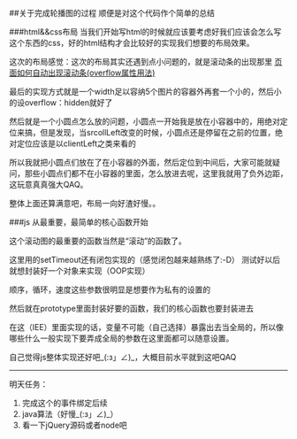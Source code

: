 ##关于完成轮播图的过程
顺便是对这个代码作个简单的总结

###html&&css布局
当我们开始写html的时候就应该要考虑好我们应该会怎么写这个东西的css，好的html结构才会比较好的实现我们想要的布局效果。

这次的布局感觉：这次的布局其实还遇到点小问题的，就是滚动条的出现那里
[页面如何自动出现滚动条(overflow属性用法)](http://www.cnblogs.com/lykbk/archive/2012/08/12/sedgfdy34538534.html)

最后的实现方式就是一个width足以容纳5个图片的容器外再套一个小的，然后小的设overflow：hidden就好了

然后就是一个小圆点怎么放的问题，小圆点一开始我是放在小容器中的，用绝对定位来搞，但是发现，当srcollLeft改变的时候，小圆点还是停留在之前的位置，绝对定位应该是以clientLeft之类来看的

所以我就把小圆点们放在了在小容器的外面，然后定位到中间后，大家可能就疑问，那些小圆点们都不在小容器的里面，怎么放进去呢，这里我就用了负外边距，这玩意真真强大QAQ。

整体上面还算满意吧，布局一向好渣好慢。。

###js
从最重要，最简单的核心函数开始

这个滚动图的最重要的函数当然是“滚动”的函数了。

这里用的setTimeout还有闭包实现的（感觉闭包越来越熟练了:-D）
测试好以后就想封装好一个对象来实现（OOP实现）

顺序，循环，速度这些参数很明显是想要作为私有的设置的

然后就在prototype里面封装好要的函数，我们的核心函数也要封装进去

在这（IEE）里面实现的话，变量不可能（自己选择）暴露出去当全局的，所以像哪些什么一般实现下要弄成全局的参数在这里面都可以随意设置。

自己觉得js整体实现还好吧_(:з」∠)_，大概目前水平就到这吧QAQ

---
明天任务：

1. 完成这个的事件绑定后续
2. java算法（好慢_(:з」∠)_）
3. 看一下jQuery源码或者node吧




